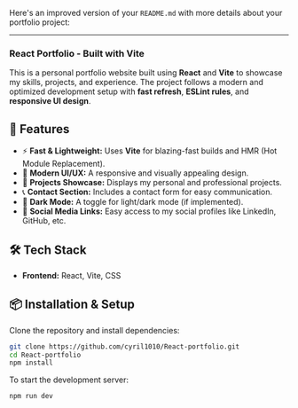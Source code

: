 Here's an improved version of your `README.md` with more details about your portfolio project:  

---

### **React Portfolio - Built with Vite**  

This is a personal portfolio website built using **React** and **Vite** to showcase my skills, projects, and experience. The project follows a modern and optimized development setup with **fast refresh**, **ESLint rules**, and **responsive UI design**.

## 🚀 Features  

- ⚡ **Fast & Lightweight:** Uses **Vite** for blazing-fast builds and HMR (Hot Module Replacement).  
- 🎨 **Modern UI/UX:** A responsive and visually appealing design.  
- 📌 **Projects Showcase:** Displays my personal and professional projects.  
- 📞 **Contact Section:** Includes a contact form for easy communication.  
- 🌙 **Dark Mode:** A toggle for light/dark mode (if implemented).  
- 🔗 **Social Media Links:** Easy access to my social profiles like LinkedIn, GitHub, etc.  

## 🛠️ Tech Stack  

- **Frontend:** React, Vite, CSS  

## 📦 Installation & Setup  

Clone the repository and install dependencies:  

```sh
git clone https://github.com/cyril1010/React-portfolio.git
cd React-portfolio
npm install
```

To start the development server:  

```sh
npm run dev
```



